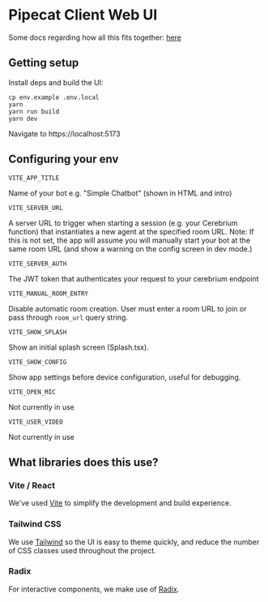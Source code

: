 # Pipecat Client Web UI

Some docs regarding how all this fits together: [here](/docs/)

## Getting setup


Install deps and build the UI:

```
cp env.example .env.local
yarn 
yarn run build
yarn dev
```

Navigate to https://localhost:5173

## Configuring your env

`VITE_APP_TITLE`

Name of your bot e.g. "Simple Chatbot" (shown in HTML and intro)

`VITE_SERVER_URL`

A server URL to trigger when starting a session (e.g. your Cerebrium function) that instantiates a new agent at the specified room URL.  Note: If this is not set, the app will assume you will manually start your bot at the same room URL (and show a warning on the config screen in dev mode.)

`VITE_SERVER_AUTH`

The JWT token that authenticates your request to your cerebrium endpoint

`VITE_MANUAL_ROOM_ENTRY`

Disable automatic room creation. User must enter a room URL to join or pass through `room_url` query string.

`VITE_SHOW_SPLASH`

Show an initial splash screen (Splash.tsx).

`VITE_SHOW_CONFIG`

Show app settings before device configuration, useful for debugging.

`VITE_OPEN_MIC`

Not currently in use

`VITE_USER_VIDEO`

Not currently in use


## What libraries does this use?

### Vite / React

We've used [Vite](https://vitejs.dev/) to simplify the development and build experience. 

### Tailwind CSS

We use [Tailwind](https://tailwindcss.com/) so the UI is easy to theme quickly, and reduce the number of CSS classes used throughout the project.

### Radix

For interactive components, we make use of [Radix](https://www.radix-ui.com/).


